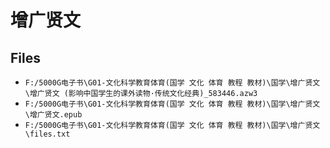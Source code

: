 # 增广贤文

## Files

- `F:/5000G电子书\G01-文化科学教育体育(国学 文化 体育 教程 教材)\国学\增广贤文\增广贤文 (影响中国学生的课外读物·传统文化经典)_583446.azw3`
- `F:/5000G电子书\G01-文化科学教育体育(国学 文化 体育 教程 教材)\国学\增广贤文\增广贤文.epub`
- `F:/5000G电子书\G01-文化科学教育体育(国学 文化 体育 教程 教材)\国学\增广贤文\files.txt`

